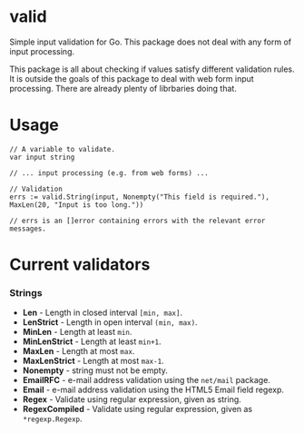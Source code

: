 valid
=====

Simple input validation for Go. This package does not deal with any form of input processing.

This package is all about checking if values satisfy different validation rules. It is outside the goals of this
package to deal with web form input processing. There are already plenty of librbaries doing that.

Usage
=====


    // A variable to validate.
    var input string

    // ... input processing (e.g. from web forms) ...

    // Validation
    errs := valid.String(input, Nonempty("This field is required."), MaxLen(20, "Input is too long."))

    // errs is an []error containing errors with the relevant error messages.


Current validators
==================

### Strings

- **Len** - Length in closed interval `[min, max]`.
- **LenStrict** - Length in open interval `(min, max)`.
- **MinLen** - Length at least `min`.
- **MinLenStrict** - Length at least `min+1`.
- **MaxLen** - Length at most `max`.
- **MaxLenStrict** - Length at most `max-1`.
- **Nonempty** - string must not be empty.
- **EmailRFC** - e-mail address validation using the `net/mail` package.
- **Email** - e-mail address validation using the HTML5 Email field regexp.
- **Regex** - Validate using regular expression, given as string.
- **RegexCompiled** - Validate using regular expression, given as `*regexp.Regexp`.

